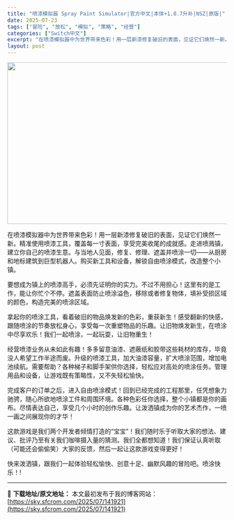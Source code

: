 ```yaml
---
title: "喷漆模拟器 Spray Paint Simulator|官方中文|本体+1.0.7升补|NSZ|原版|"
date: 2025-07-23
tags: ["冒险", "放松", "模拟", "策略", "经营"]
categories: ["Switch中文"]
excerpt: "在喷漆模拟器中为世界带来色彩！用一层新漆修复破旧的表面，见证它们焕然一新。精准使用喷漆工具，覆盖每一寸表面，享受完美收尾的成就感。走进喷溅镇，建立你自己的喷漆生意。与当地人见面，修复、修理、遮盖并喷涂一切——从厨房和地标建筑到巨型机器人。购买新工具和设备，解锁自由喷涂模式，改造整个小镇。 要想成为镇&hellip;"
layout: post
---
```


<img class="aligncenter size-full wp-image-134557" src="https://sky.sfcrom.com/wp-content/uploads/2025/05/2025053104574082.webp" alt="" width="660" height="370" />

在喷漆模拟器中为世界带来色彩！用一层新漆修复破旧的表面，见证它们焕然一新。精准使用喷漆工具，覆盖每一寸表面，享受完美收尾的成就感。走进喷溅镇，建立你自己的喷漆生意。与当地人见面，修复、修理、遮盖并喷涂一切——从厨房和地标建筑到巨型机器人。购买新工具和设备，解锁自由喷涂模式，改造整个小镇。

要想成为镇上的喷漆高手，必须先证明你的实力。不过不用担心！这里有的是工作，能让你忙个不停。遮盖表面防止喷涂溢色，移除或者修复物体，填补受损区域的颜色，构造完美的喷涂区域。

拿起你的喷涂工具，看着破旧的物品焕发新的色彩，重获新生！感受翻新的快感，跟随喷涂的节奏放松身心，享受每一次重塑物品的乐趣。让旧物焕发新生，在喷涂中尽享欢乐！我们一起喷涂，一起玩耍，让旧物重生！

经营喷漆业务从未如此有趣！多多留意油漆、遮蔽纸和胶带这些耗材的库存，毕竟没人希望工作半途而废。升级的喷漆工具，加大油漆容量，扩大喷涂范围，增加电池续航。需要帮助？各种梯子和脚手架供你选择，轻松应对高处的喷涂任务。管理用品和设备，让游戏既有策略性，又不失轻松愉快。

完成客户的订单之后，进入自由喷涂模式！回到已经完成的工程那里，任凭想象力驰骋，随心所欲地喷涂工件和周围环境。各种色彩任你选择，整个小镇都是你的画布。尽情表达自己，享受几个小时的创作乐趣。让泼洒镇成为你的艺术杰作，一喷一画之间展现你的才华！

这款游戏是我们两个开发者倾情打造的“宝宝”！我们随时乐于听取大家的想法、建议、批评乃至有关我们咖啡摄入量的猜测。我们全都想知道！我们保证认真听取（可能还会偷偷笑）大家的反馈，然后一起让这款游戏变得更好！

快来泼洒镇，跟我们一起体验轻松愉快、创意十足、幽默风趣的冒险吧。喷涂快乐！!

---
📖 **下载地址/原文地址：** 本文最初发布于我的博客网站：[https://sky.sfcrom.com/2025/07/141921](https://sky.sfcrom.com/2025/07/141921)
